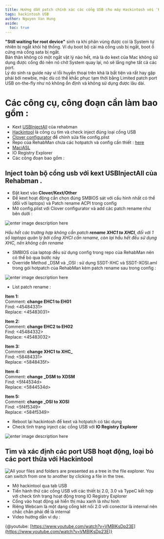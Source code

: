 ```yaml
---
title: Hướng dẫn patch chính xác các cổng USB cho máy Hackintosh với 'Hackintool'
tags: hackintosh USB
author: Nguyen Van Hung
aside:
  toc: true
---
```



**"Still waiting for root device"** sinh ra khi phân vùng được coi là System tự nhiên bị ngắt khỏi hệ thống. Ví dụ boot bộ cài mà cổng usb bị ngắt, boot ổ cứng mà cổng sata bị ngắt.  
Bản thân không có một ngắt vật lý nào hết, mà là do kext của Mac không sử dụng được cổng đó nên nó chờ System quay lại, nó sẽ lắng nghe tất cả các port.  
 Lý do sinh ra guide này vì lỗi huyền thoại trên khá là bất tiện và rất hay gặp phải bởi newbie, mặc dù có thể khắc phục tạm thời bằng Limited patch port USB on-the-fly như nó không ổn định và không sử dụng được lâu dài. 



# Các công cụ, công đoạn cần làm bao gồm :

 - Kext [USBInjectAll](https://bitbucket.org/RehabMan/os-x-usb-inject-all/downloads/) của rehabman 
 - [Hackintool](https://www.tonymacx86.com/threads/release-hackintool-v2-8-0.254559/) là công cụ tìm và check inject đúng loại cổng USB
 - [Clover configurator](https://mackie100projects.altervista.org/download-clover-configurator/) để chỉnh sửa file config.plist 
 - Repo của RehabMan chưa các hotpatch và config cần thiết : [here](https://github.com/RehabMan/OS-X-Clover-Laptop-Config)
 - [MaciASL](https://bitbucket.org/RehabMan/os-x-maciasl-patchmatic/downloads/) 
 - IO Registry Explorer
 - Các công đoạn bao gồm :

## Inject toàn bộ cổng usb với kext USBInjectAll của Rehabman .

 - Đặt kext vào **Clover/Kext/Other** 
 - Để kext hoạt động cần chọn đúng SMBIOS sát với cấu hình nhất có thể (đối với laptops) và Patch rename ACPI trong config 
 - Mở config.plist với Clover configurator và add các patch rename như bên dưới : 


![enter image description here](https://upanh.vn-zoom.org/images/2019/09/11/Screen-Shot-2019-09-11-at-9.47.13-PM.png)

*Hầu hết các trường hợp không cần patch **rename  XHC1 to XHCI**, đối với 1 số laptops quản lý bởi cổng XHCI cần rename, còn lại hầu hết đều sử dụng XHC, nên không cần rename*

 - SMBIOS của laptop đều sử dụng config trong repo của RehabMan nên có thể bỏ qua bước này
 - Override Method _DSM  và _OSI : sử dụng SSDT-XHC và SSDT-XOSI.aml trong gói hotpatch của RehabMan kèm patch rename sau trong config :
 

![enter image description here](https://upanh.vn-zoom.org/images/2019/09/11/Screen-Shot-2019-09-11-at-10.00.19-PM.png)
 - List patch rename :
 
 **Item 1:**  
Comment: **change EHC1 to EH01**  
Find: <45484331>  
Replace: <45483031>  
  
**Item 2:**  
Comment: **change EHC2 to EH02**  
Find: <45484332>  
Replace: <45483032>  
  
**Item 3:**  
Comment: **change XHC1 to XHC_**  
Find: <58484331>  
Replace: <5848435f>  
  
**Item 4:**  
Comment: **change _DSM to XDSM**  
Find: <5f44534d>  
Replace: <5844534d>  
  
**Item 5:**  
Comment: **change _OSI to XOSI**  
Find: <5f4f5349>  
Replace: <584f5349>
 - Reboot lại hackintosh để kext và hotpatch có tác dụng
 - Check tình trạng inject các cổng USB với **IO Registry Explorer**
 
 ![enter image description here](https://upanh.vn-zoom.org/images/2019/09/11/uia_exclude_ss-excludeUSR1USR2-injection.png)

## Tìm và xác định các port USB hoạt động, loại bỏ các port thừa với Hackintool

![All your files and folders are presented as a tree in the file explorer. You can switch from one to another by clicking a file in the tree.](https://upanh.vn-zoom.org/images/2019/09/11/Screen-Shot-2019-09-11-at-10.12.24-PM.png)

 - Mở hackintool qua tab USB
 - Tiến hành thử các cổng USB với các thiết bị 2.0, 3.0 và TypeC kết hợp với check tình trạng hoạt động trong IO Registry Explorer
 - Cổng vào hoạt động sẽ hiển thị màu xanh lá như hình
 - Riêng Webcam là một dạng cổng kêt nối 2.0 với conector là internal nên chắc chắn phải để là internal
 - Video hướng dẫn ví dụ :

{@youtube: [https://www.youtube.com/watch?v=VMBlKsDp23E](https://www.youtube.com/watch?v=VMBlKsDp23E)}
